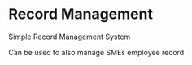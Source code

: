 Record Management
==================

Simple Record Management System

Can be used to also manage SMEs employee record
